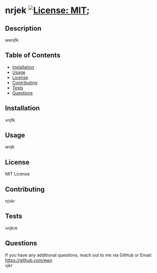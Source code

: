 
# nrjek [![License: MIT](https://img.shields.io/badge/License-MIT-yellow.svg)](https://opensource.org/licenses/MIT);

## Description
    
wenjfk
    
## Table of Contents 
    
- [Installation](#installation)
- [Usage](#usage)
- [License](#license) 
- [Contributing](#contributing) 
- [Tests](#tests) 
- [Questions](#questions)  
    
## Installation
    
vnjfk 
    
## Usage
    
wnjk 
    
## License 
    
MIT License
    
## Contributing 
    
njvkr 
    
## Tests 
    
vnjkre 
    
## Questions 
    
If you have any additional questions, reach out to me via GitHub or Email: <br>
https://github.com/ewn <br>
vjkr

